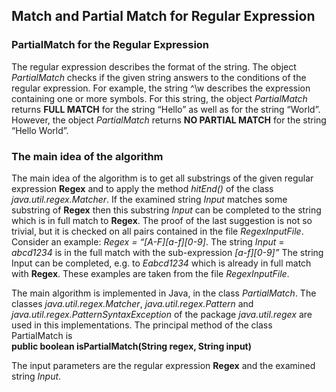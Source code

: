 ## Match and Partial Match for Regular Expression

### PartialMatch for the Regular Expression

   The regular expression describes the format of the string. 
The object _PartialMatch_ checks if the given string answers to the conditions
of the regular expression.  For example, the string ^\w describes the 
expression containing one or more symbols.  For this string, the object
_PartialMatch_  returns **FULL MATCH** for the string “Hello”
as well as for the string “World”. However, the object _PartialMatch_  returns
**NO PARTIAL MATCH** for the string “Hello World”.

### The main idea of the algorithm 

   The main idea of the algorithm is to get all substrings of the given regular expression **Regex** and to apply the method _hitEnd()_ of the class _java.util.regex.Matcher_. If the examined string _Input_ matches some substring of **Regex** then this substring _Input_ can be completed to the string which is in full match to **Regex**. The proof of the last suggestion is not so trivial, but it is checked on all pairs contained in the file _RegexInputFile_.  
     Consider an example:    _Regex = “[A-F][a-f]*[0-9]*_. The string _Input_ = _abcd1234_ is in the full match with the sub-expression _[a-f]*[0-9]*”_  The string Input can be completed, e.g. to _Eabcd1234_ which is already in full match with **Regex**. These examples are taken from the file _RegexInputFile_.    

   The main algorithm is implemented in Java, in the class _PartialMatch_. The classes _java.util.regex.Matcher_,  _java.util.regex.Pattern_  and _java.util.regex.PatternSyntaxException_ of the package _java.util.regex_  are used in this implementations. The principal method of the class PartialMatch is  
                __public  boolean  isPartialMatch(String regex,  String input)__  

The input parameters are the regular expression **Regex** and the examined string _Input_. 


